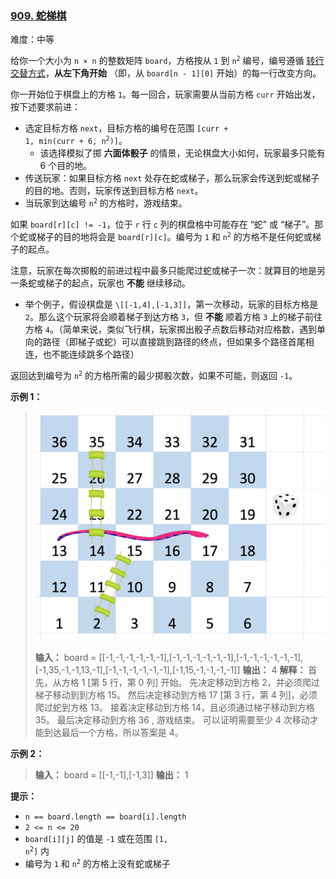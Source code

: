 ### [909\. 蛇梯棋](https://leetcode.cn/problems/snakes-and-ladders/)

难度：中等

给你一个大小为 <code>n &times; n</code> 的整数矩阵 `board`，方格按从 `1` 到 <code>n<sup>2</sup></code> 编号，编号遵循 [转行交替方式](https://baike.baidu.com/item/%E7%89%9B%E8%80%95%E5%BC%8F%E8%BD%AC%E8%A1%8C%E4%B9%A6%E5%86%99%E6%B3%95/17195786)，**从左下角开始** （即，从 `board[n - 1][0]` 开始）的每一行改变方向。

你一开始位于棋盘上的方格 `1`。每一回合，玩家需要从当前方格 `curr` 开始出发，按下述要求前进：

- 选定目标方格 `next`，目标方格的编号在范围 <code>[curr + 1, min(curr + 6, n<sup>2</sup>)]</code>。
    - 该选择模拟了掷 **六面体骰子** 的情景，无论棋盘大小如何，玩家最多只能有 6 个目的地。
- 传送玩家：如果目标方格 `next` 处存在蛇或梯子，那么玩家会传送到蛇或梯子的目的地。否则，玩家传送到目标方格 `next`。
- 当玩家到达编号 <code>n<sup>2</sup></code> 的方格时，游戏结束。

如果 `board[r][c] != -1`，位于 `r` 行 `c` 列的棋盘格中可能存在 “蛇” 或 “梯子”。那个蛇或梯子的目的地将会是 `board[r][c]`。编号为 `1` 和 <code>n<sup>2</sup></code> 的方格不是任何蛇或梯子的起点。

注意，玩家在每次掷骰的前进过程中最多只能爬过蛇或梯子一次：就算目的地是另一条蛇或梯子的起点，玩家也 **不能** 继续移动。

- 举个例子，假设棋盘是 `\[[-1,4],[-1,3]]`，第一次移动，玩家的目标方格是 `2`。那么这个玩家将会顺着梯子到达方格 `3`，但 **不能** 顺着方格 `3` 上的梯子前往方格 `4`。（简单来说，类似飞行棋，玩家掷出骰子点数后移动对应格数，遇到单向的路径（即梯子或蛇）可以直接跳到路径的终点，但如果多个路径首尾相连，也不能连续跳多个路径）

返回达到编号为 <code>n<sup>2</sup></code> 的方格所需的最少掷骰次数，如果不可能，则返回 `-1`。

**示例 1：**

> ![](./assets/img/Question0909.png)
>
> **输入：** board = \[[-1,-1,-1,-1,-1,-1],[-1,-1,-1,-1,-1,-1],[-1,-1,-1,-1,-1,-1],[-1,35,-1,-1,13,-1],[-1,-1,-1,-1,-1,-1],[-1,15,-1,-1,-1,-1]]
> **输出：** 4
> **解释：**
> 首先，从方格 1 [第 5 行，第 0 列] 开始。
> 先决定移动到方格 2，并必须爬过梯子移动到到方格 15。
> 然后决定移动到方格 17 [第 3 行，第 4 列]，必须爬过蛇到方格 13。
> 接着决定移动到方格 14，且必须通过梯子移动到方格 35。
> 最后决定移动到方格 36 , 游戏结束。
> 可以证明需要至少 4 次移动才能到达最后一个方格，所以答案是 4。

**示例 2：**

> **输入：** board = \[[-1,-1],[-1,3]]
> **输出：** 1

**提示：**

- `n == board.length == board[i].length`
- `2 <= n <= 20`
- `board[i][j]` 的值是 `-1` 或在范围 <code>[1, n<sup>2</sup>]</code> 内
- 编号为 `1` 和 <code>n<sup>2</sup></code> 的方格上没有蛇或梯子
